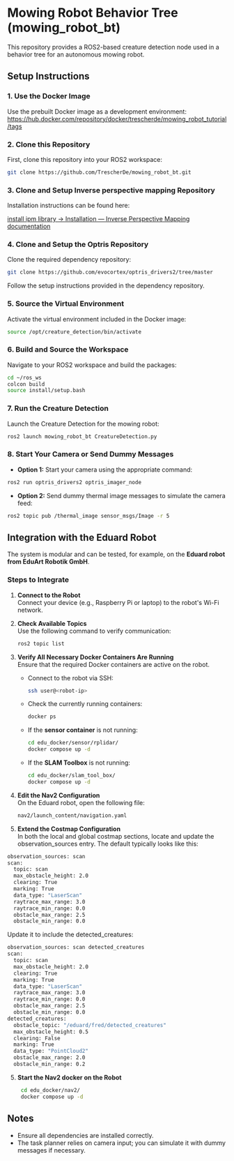 # Mowing Robot Behavior Tree (mowing_robot_bt)

This repository provides a ROS2-based creature detection node used in a behavior tree for an autonomous mowing robot.

## Setup Instructions

### 1. Use the Docker Image

Use the prebuilt Docker image as a development environment:  
https://hub.docker.com/repository/docker/trescherde/mowing_robot_tutorial/tags

### 2. Clone this Repository

First, clone this repository into your ROS2 workspace:

```bash
git clone https://github.com/TrescherDe/mowing_robot_bt.git
```

### 3. Clone and Setup Inverse perspective mapping Repository

Installation instructions can be found here: 

[install ipm library → Installation — Inverse Perspective Mapping  documentation](https://ipm-docs.readthedocs.io/en/latest/installation.html#installation)

### 4. Clone and Setup the Optris Repository

Clone the required dependency repository:

```bash
git clone https://github.com/evocortex/optris_drivers2/tree/master
```

Follow the setup instructions provided in the dependency repository.

### 5. Source the Virtual Environment

Activate the virtual environment included in the Docker image:

```bash
source /opt/creature_detection/bin/activate
```

### 6. Build and Source the Workspace

Navigate to your ROS2 workspace and build the packages:

```bash
cd ~/ros_ws
colcon build
source install/setup.bash
```

### 7. Run the Creature Detection

Launch the Creature Detection for the mowing robot:

```bash
ros2 launch mowing_robot_bt CreatureDetection.py
```

### 8. Start Your Camera or Send Dummy Messages

- **Option 1:** Start your camera using the appropriate command:

```bash
ros2 run optris_drivers2 optris_imager_node
```

- **Option 2:** Send dummy thermal image messages to simulate the camera feed:

```bash
ros2 topic pub /thermal_image sensor_msgs/Image -r 5
```

## Integration with the Eduard Robot

The system is modular and can be tested, for example, on the **Eduard robot from EduArt Robotik GmbH**.

### Steps to Integrate

1. **Connect to the Robot**  
   Connect your device (e.g., Raspberry Pi or laptop) to the robot's Wi-Fi network.

2. **Check Available Topics**  
   Use the following command to verify communication:
   ```bash
   ros2 topic list
   ```
3. **Verify All Necessary Docker Containers Are Running**  
   Ensure that the required Docker containers are active on the robot.

   - Connect to the robot via SSH:
     ```bash
     ssh user@<robot-ip>
     ```

   - Check the currently running containers:
     ```bash
     docker ps
     ```

   - If the **sensor container** is not running:
     ```bash
     cd edu_docker/sensor/rplidar/
     docker compose up -d
     ```

   - If the **SLAM Toolbox** is not running:
     ```bash
     cd edu_docker/slam_tool_box/
     docker compose up -d
     ```

5. **Edit the Nav2 Configuration**  
   On the Eduard robot, open the following file:
   ```bash
   nav2/launch_content/navigation.yaml
   ```
4. **Extend the Costmap Configuration**  
  In both the local and global costmap sections, locate and update the observation_sources entry.
  The default typically looks like this:
  ```bash
  observation_sources: scan
  scan:
    topic: scan
    max_obstacle_height: 2.0
    clearing: True
    marking: True
    data_type: "LaserScan"
    raytrace_max_range: 3.0
    raytrace_min_range: 0.0
    obstacle_max_range: 2.5
    obstacle_min_range: 0.0
  ```
  Update it to include the detected_creatures:
  ```bash
  observation_sources: scan detected_creatures
  scan:
    topic: scan
    max_obstacle_height: 2.0
    clearing: True
    marking: True
    data_type: "LaserScan"
    raytrace_max_range: 3.0
    raytrace_min_range: 0.0
    obstacle_max_range: 2.5
    obstacle_min_range: 0.0
  detected_creatures:
    obstacle_topic: "/eduard/fred/detected_creatures"
    max_obstacle_height: 0.5
    clearing: False
    marking: True
    data_type: "PointCloud2"
    obstacle_max_range: 2.0
    obstacle_min_range: 0.2
  ```
5. **Start the Nav2 docker on the Robot**
    ```bash
     cd edu_docker/nav2/
     docker compose up -d
     ```
    
## Notes
- Ensure all dependencies are installed correctly.
- The task planner relies on camera input; you can simulate it with dummy messages if necessary.
